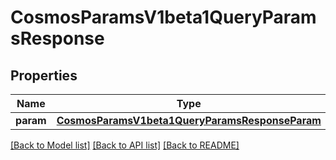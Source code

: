 # CosmosParamsV1beta1QueryParamsResponse

## Properties
Name | Type | Description | Notes
------------ | ------------- | ------------- | -------------
**param** | [**CosmosParamsV1beta1QueryParamsResponseParam**](CosmosParamsV1beta1QueryParamsResponseParam.md) |  | [optional] 

[[Back to Model list]](../README.md#documentation-for-models) [[Back to API list]](../README.md#documentation-for-api-endpoints) [[Back to README]](../README.md)

